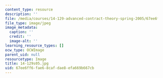 ```yaml
---
content_type: resource
description: ''
file: /media/courses/14-129-advanced-contract-theory-spring-2005/67ee6ff6fae68cafdae8efa669b667cb_14-129s05.jpg
file_type: image/jpeg
image_metadata:
  caption: ''
  credit: ''
  image-alt: ''
learning_resource_types: []
ocw_type: OCWImage
parent_uid: null
resourcetype: Image
title: 14-129s05.jpg
uid: 67ee6ff6-fae6-8caf-dae8-efa669b667cb
---
```

